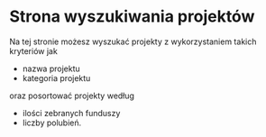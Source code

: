 # Strona wyszukiwania projektów

Na tej stronie możesz wyszukać projekty z wykorzystaniem takich kryteriów jak

-   nazwa projektu
-   kategoria projektu

oraz posortować projekty według

-   ilości zebranych funduszy
-   liczby polubień.
